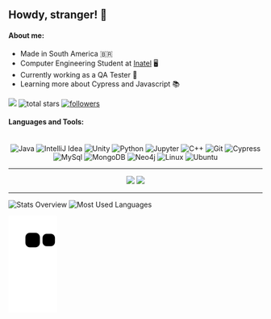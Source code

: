 ## Howdy, stranger! 👋

#### About me:

- Made in South America :brazil:
- Computer Engineering Student at [Inatel](https://inatel.br/home/) 🖥️
- Currently working as a QA Tester 🔎
- Learning more about Cypress and Javascript 📚

<!-- Star counter - https://github.com/idealclover/GitHub-Star-Counter -->

![](https://komarev.com/ghpvc/?username=GabrielPivoto&color=006bed)
<img alt="total stars" title="Total stars on GitHub" src="https://custom-icon-badges.herokuapp.com/badge/dynamic/json?logo=star&color=55960c&labelColor=488207&label=Stars&style=for-the-badge&query=%24.stars&url=https://api.github-star-counter.workers.dev/user/GabrielPivoto"/></a>
<a href="https://github.com/GabrielPivoto?tab=followers">
    <img alt="followers" title="Follow me on Github" src="https://custom-icon-badges.herokuapp.com/github/followers/GabrielPivoto?color=236ad3&labelColor=1155ba&style=for-the-badge&logo=person-add&label=Follow&logoColor=white"/></a>

#### Languages and Tools:

<div align="center" style="display: inline_block"><br>
  <img src="https://www.vectorlogo.zone/logos/java/java-icon.svg" alt="Java" title="Java" width="40" height="40"/>
  <img src="https://img.icons8.com/color/48/000000/intellij-idea.png" alt="IntelliJ Idea" title="IntelliJ Idea" width="40" height="40"/> 
  <img src="https://www.vectorlogo.zone/logos/unity3d/unity3d-icon.svg" alt="Unity" title="Unity" width="40" height="40"/> 
  <img src="https://www.vectorlogo.zone/logos/python/python-icon.svg" alt="Python" title="Python" width="40" height="40">
  <img src="https://www.vectorlogo.zone/logos/jupyter/jupyter-icon.svg" alt="Jupyter" title="Jupyter" width="40" height="40">
  <img src="https://cdn-icons-png.flaticon.com/512/6132/6132222.png" alt="C++" title="C++" width="40" height="40">
  <img src="https://www.vectorlogo.zone/logos/git-scm/git-scm-icon.svg" alt="Git" title="Git" width="40" height="40">  
  <img src="https://raw.githubusercontent.com/get-icon/geticon/master/icons/cypress.svg" alt="Cypress" title="Cypress" width="40" height="40">
  <img src="https://www.vectorlogo.zone/logos/mysql/mysql-official.svg" alt="MySql" title="MySql" width="40" height="40">
  <img src="https://www.vectorlogo.zone/logos/mongodb/mongodb-icon.svg" alt="MongoDB" title="MongoDB" width="40" height="40">
  <img src="https://www.vectorlogo.zone/logos/neo4j/neo4j-icon.svg" alt="Neo4j" title="Neo4j" width="40" height="40">
  <img src="https://www.vectorlogo.zone/logos/linux/linux-icon.svg" alt="Linux" title="Linux" width="40" height="40">
  <img src="https://www.vectorlogo.zone/logos/ubuntu/ubuntu-icon.svg" alt="Ubuntu" title="Ubuntu" width="40" height="40">
</div>

---

<div align="center">
  <img height="180em" src="https://github-readme-stats.vercel.app/api?username=GabrielPivoto&show_icons=true&theme=merko&include_all_commits=true&count_private=true"/>
  <img height="180em" src="https://github-readme-stats.vercel.app/api/top-langs/?username=GabrielPivoto&layout=compact&langs_count=7&theme=merko"/>
</div>

---

![Stats Overview](https://raw.githubusercontent.com/GabrielPivoto/github-stats-transparent/output/generated/overview.svg)
![Most Used Languages](https://raw.githubusercontent.com/GabrielPivoto/github-stats-transparent/output/generated/languages.svg)

![Snake animation](https://github.com/GabrielPivoto/GabrielPivoto/blob/output/github-contribution-grid-snake.svg)
